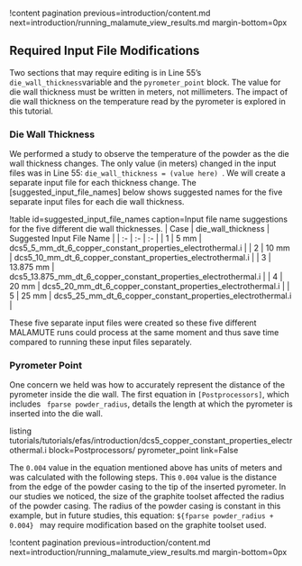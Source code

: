 !content pagination previous=introduction/content.md
                    next=introduction/running_malamute_view_results.md
                    margin-bottom=0px

## Required Input File Modifications

Two sections that may require editing is in Line 55’s `die_wall_thickness`variable and the `pyrometer_point` block. The value for die wall thickness must be written in meters, not millimeters. The impact of die wall thickness on the temperature read by the pyrometer is explored in this tutorial. 

### Die Wall Thickness

We performed a study to observe the temperature of the powder as the die wall thickness changes. The only value (in meters) changed in the input files was in Line 55: `die_wall_thickness = (value here) `. We will create a separate input file for each thickness change. The [suggested_input_file_names] below shows suggested names for the five separate input files for each die wall thickness. 

!table id=suggested_input_file_names caption=Input file name suggestions for the five different die wall thicknesses.
| Case | die_wall_thickness | Suggested Input File Name |
| :- | :- | :- |
| 1 | 5 mm | dcs5_5_mm_dt_6_copper_constant_properties_electrothermal.i |
| 2 | 10 mm | dcs5_10_mm_dt_6_copper_constant_properties_electrothermal.i |
| 3 | 13.875 mm | dcs5_13.875_mm_dt_6_copper_constant_properties_electrothermal.i |
| 4 | 20 mm | dcs5_20_mm_dt_6_copper_constant_properties_electrothermal.i |
| 5 | 25 mm | dcs5_25_mm_dt_6_copper_constant_properties_electrothermal.i |

These five separate input files were created so these five different MALAMUTE runs could process at the same moment and thus save time compared to running these input files separately. 

### Pyrometer Point

One concern we held was how to accurately represent the distance of the pyrometer inside the die wall. The first equation in ` [Postprocessors] `, which includes ` fparse powder_radius`, details the length at which the pyrometer is inserted into the die wall. 

listing tutorials/tutorials/efas/introduction/dcs5_copper_constant_properties_electrothermal.i
         block=Postprocessors/ pyrometer_point
         link=False

The `0.004` value in the equation mentioned above has units of meters and was calculated with the following steps. This `0.004` value is the distance from the edge of the powder casing to the tip of the inserted pyrometer. In our studies we noticed, the size of the graphite toolset affected the radius of the powder casing. The radius of the powder casing is constant in this example, but in future studies, this equation: `${fparse powder_radius + 0.004} ` may require modification based on the graphite toolset used.

!content pagination previous=introduction/content.md
                    next=introduction/running_malamute_view_results.md
                    margin-bottom=0px

